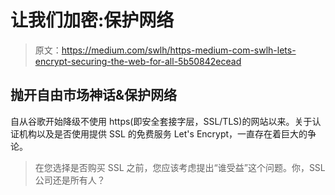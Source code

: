 # 让我们加密:保护网络

> 原文：<https://medium.com/swlh/https-medium-com-swlh-lets-encrypt-securing-the-web-for-all-5b50842ecead>

## 抛开自由市场神话&保护网络

自从谷歌开始降级不使用 https(即安全套接字层，SSL/TLS)的网站以来。关于认证机构以及是否使用提供 SSL 的免费服务 Let's Encrypt，一直存在着巨大的争论。

> 在您选择是否购买 SSL 之前，您应该考虑提出“谁受益”这个问题。你，SSL 公司还是所有人？